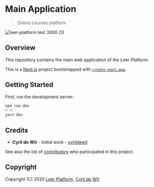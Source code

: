# Main Application

> Online courses platform

![leer-platform test 3000 (3)](https://user-images.githubusercontent.com/16477999/83916717-f31d0900-a775-11ea-94e5-398a9f42059f.png)

## Overview

This repository contains the main web application of the Leer Platform.

This is a [Next.js](https://nextjs.org/) project bootstrapped with [`create-next-app`](https://github.com/zeit/next.js/tree/canary/packages/create-next-app).

## Getting Started

First, run the development server:

```bash
npm run dev
# or
yarn dev
```

## Credits

* **Cyril de Wit** - _Initial work_ - [cyrildewit](https://github.com/cyrildewit)

See also the list of [contributors](https://github.com/cyrildewit/eloquent-viewable/graphs/contributors) who participated in this project.

## Copyright

Copyright (C) 2020 [Leer Platform](https://github.com/LeerPlatform), [Cyril de Wit](https://github.com/cyrildewit)
